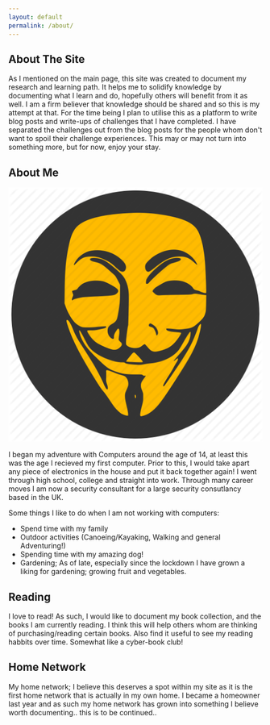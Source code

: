 ```yaml
---
layout: default
permalink: /about/
---
```


## About The Site

As I mentioned on the main page, this site was created to document my research and learning path.  It helps me to solidify knowledge by documenting what I learn and do, hopefully others will benefit from it as well.  I am a firm believer that knowledge should be shared and so this is my attempt at that.  For the time being I plan to utilise this as a platform to write blog posts and write-ups of challenges that I have completed.  I have separated the challenges out from the blog posts for the people whom don't want to spoil their challenge experiences.  This may or may not turn into something more, but for now, enjoy your stay.


## About Me

<img class="profile-picture" src="/assets/images/about-1.png">

I began my adventure with Computers around the age of 14, at least this was the age I recieved my first computer.  Prior to this, I would take apart any piece of electronics in the house and put it back together again!  I went through high school, college and straight into work.  Through many career moves I am now a security consultant for a large security consutlancy based in the UK.

Some things I like to do when I am not working with computers:

* Spend time with my family
* Outdoor activities (Canoeing/Kayaking, Walking and general Adventuring!)
* Spending time with my amazing dog!
* Gardening; As of late, especially since the lockdown I have grown a liking for gardening; growing fruit and vegetables.

## Reading

I love to read! As such, I would like to document my book collection, and the books I am currently reading.  I think this will help others whom are thinking of purchasing/reading certain books.  Also find it useful to see my reading habbits over time.  Somewhat like a cyber-book club!

## Home Network

My home network; I believe this deserves a spot within my site as it is the first home network that is actually in my own home.  I became a homeowner last year and as such my home network has grown into something I believe worth documenting.. this is to be continued..

